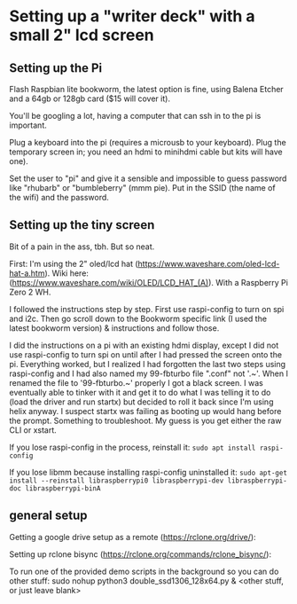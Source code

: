 # Setting up a "writer deck" with a small 2" lcd screen

## Setting up the Pi

Flash Raspbian lite bookworm, the latest option is fine, using Balena Etcher and a 64gb or 128gb card ($15 will cover it). 

You'll be googling a lot, having a computer that can ssh in to the pi is important. 

Plug a keyboard into the pi (requires a microusb to your keyboard). Plug the temporary screen in; you need an hdmi to minihdmi cable but kits will have one).

Set the user to "pi" and give it a sensible and impossible to guess password like "rhubarb" or "bumbleberry" (mmm pie). Put in the SSID (the name of the wifi) and the password.

## Setting up the tiny screen

Bit of a pain in the ass, tbh. But so neat.

First: I'm using the 2" oled/lcd hat (https://www.waveshare.com/oled-lcd-hat-a.htm). Wiki here: (https://www.waveshare.com/wiki/OLED/LCD_HAT_(A)). With a Raspberry Pi Zero 2 WH.

I followed the instructions step by step. First use raspi-config to turn on spi and i2c. Then go scroll down to the Bookworm specific link (I used the latest bookworm version) & instructions and follow those. 

I did the instructions on a pi with an existing hdmi display, except I did not use raspi-config to turn spi on until after I had pressed the screen onto the pi. Everything worked, but I realized I had forgotten the last two steps using raspi-config and I had also named my 99-fbturbo file ".conf" not '.~'. 
When I renamed the file to '99-fbturbo.~' properly I got a black screen. I was eventually able to tinker with it and get it to do what I was telling it to do (load the driver and run startx) but decided to roll it back since I'm using helix anyway. I suspect startx was failing as booting up would hang before the prompt. Something to troubleshoot.
My guess is you get either the raw CLI or xstart.

If you lose raspi-config in the process, reinstall it:
`sudo apt install raspi-config`

If you lose libmm because installing raspi-config uninstalled it:
`sudo apt-get install --reinstall libraspberrypi0 libraspberrypi-dev libraspberrypi-doc libraspberrypi-binA`

## general setup

Getting a google drive setup as a remote (https://rclone.org/drive/):

Setting up rclone bisync (https://rclone.org/commands/rclone_bisync/):

To run one of the provided demo scripts in the background so you can do other stuff:
  sudo nohup python3 double_ssd1306_128x64.py & <other stuff, or just leave blank>
